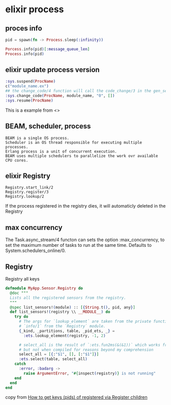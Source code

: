 # elixir process

## proces info
``` elixir
pid = spawn(fn -> Process.sleep(:infinity))

Porcess.info(pid)[:message_queue_len]
Process.info(pid)
```

## elixir update process version

``` elixir
:sys.suspend(ProcName)
c("module_name.ex")
## the change_code/4 function will call the code_change/3 in the gen_server or something like modules.
:sys.change_code(ProcName, module_name, "0", [])
:sys.resume(ProcName)
```
This is a example from <<Programming Elixir>>


## BEAM, scheduler, process

```
BEAM is a single OS process.
Scheduler is an OS thread responsible for executing multiple processes.
Erlang process is a unit of concurrent execution.
BEAM uses multiple schedulers to parallelize the work ovr available CPU cores.
```

## elixir Registry
```
Registry.start_link/2
Registry.register/3
Registry.lookup/2
```
If the process registered in the registry dies, it will automaticly deleted in the Registry

## max concurrency
The Task.async_stream/4 functon can sets the option :max_concurrency, to set the maximum number of tasks to run at the same time. Defaults to System.schedulers_online/0.

## Registry
Registry all keys
``` elixir
defmodule MyApp.Sensor.Registry do
  @doc """
  Lists all the registered sensors from the registry.
  """
  @spec list_sensors!(module) :: [{String.t(), pid, any}]
  def list_sensors!(registry \\ __MODULE__) do
    try do
      # The args for `lookup_element` are taken from the private function
      # `info/1` from the `Registry` module.
      {_kind, _partitions, table, _pid_ets, _} =
        :ets.lookup_element(registry, -1, 2)

      # select_all is the result of `:ets.fun2ms(&(&1))` which works from iex
      # but not when compiled for reasons beyond my comprehension
      select_all = [{:"$1", [], [:"$1"]}]
      :ets.select(table, select_all)
    catch
      :error, :badarg ->
        raise ArgumentError, "#{inspect(registry)} is not running"
    end
  end
end
```
copy from [How to get keys (pids) of registered via Register children](https://stackoverflow.com/questions/42086249/how-to-get-keys-pids-of-registered-via-register-children)
